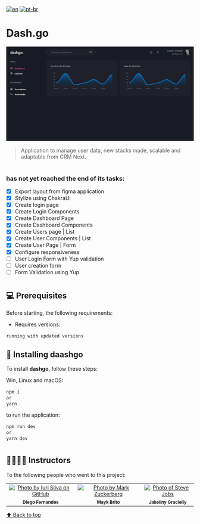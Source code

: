 
[![en](https://img.shields.io/badge/lang-en-red.svg)](https://github.com/gutoo01/template-ignite-dashgo-04/blob/main/readme.md)
[![pt-br](https://img.shields.io/badge/lang-pt--br-green.svg)](https://github.com/gutoo01/template-ignite-dashgo-04/blob/main/readme.pt-br.md)

# **Dash.go**

<img src="./dashgo-preview.png" alt="ignews">

>  Application to manage user data, new stacks made, scalable and adaptable from CRM Next.

#

### has not yet reached the end of its tasks:

- [x] Export layout from figma application
- [x] Stylize using ChakraUi
- [x] Create login page
- [x] Create Login Components
- [x] Create Dashboard Page
- [x] Create Dashboard Components
- [x] Create Users page | List
- [x] Create User Components | List
- [x] Create User Page | Form
- [x] Configure responsiveness
- [ ] User Login Form with Yup validation
- [ ] User creation form
- [ ] Form Validation using Yup

#

## 💻 Prerequisites

Before starting, the following requirements:

- Requires versions:  

```
running with updated versions
```

## 🚀 Installing  **daashgo**

To install **dashgo**, follow these steps:

Win, Linux and macOS:

```
npm i
or
yarn
```

to run the application:

```
npm run dev
or
yarn dev
```

#

## 🫱🏻‍🫲🏽 Instructors

To the following people who went to this project:

<table>
  <tr>
    <td align="center">
      <a href="#">
        <img src="https://github.com/diego3g.png" width="100px;" alt="Photo by Iuri Silva on GitHub"/><br>
        <sub>
          <b>Diego Fernandes</b>
        </sub>
      </a>
    </td>
    <td align="center">
      <a href="#">
        <img src="https://github.com/maykbrito.png" width="100px;" alt="Photo by Mark Zuckerberg"/><br>
        <sub>
          <b>Mayk Brito</b>
        </sub>
      </a>
    </td>
    <td align="center">
      <a href="#">
        <img src="https://github.com/jakeliny.png" width="100px;" alt="Photo of Steve Jobs"/><br>
        <sub>
          <b>Jakeliny Gracielly</b>
        </sub>
      </a>
    </td>
  </tr>
</table>

[⬆ Back to top](#project-name)<br>
